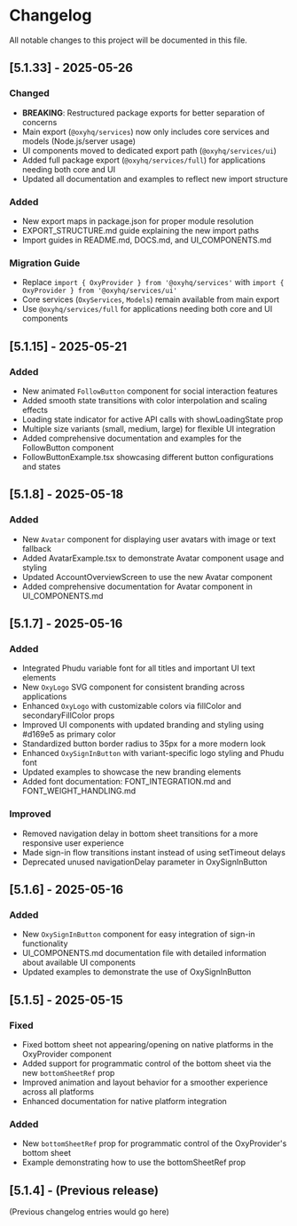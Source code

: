 # Changelog

All notable changes to this project will be documented in this file.

## [5.1.33] - 2025-05-26

### Changed
- **BREAKING**: Restructured package exports for better separation of concerns
- Main export (`@oxyhq/services`) now only includes core services and models (Node.js/server usage)
- UI components moved to dedicated export path (`@oxyhq/services/ui`)
- Added full package export (`@oxyhq/services/full`) for applications needing both core and UI
- Updated all documentation and examples to reflect new import structure

### Added
- New export maps in package.json for proper module resolution
- EXPORT_STRUCTURE.md guide explaining the new import paths
- Import guides in README.md, DOCS.md, and UI_COMPONENTS.md

### Migration Guide
- Replace `import { OxyProvider } from '@oxyhq/services'` with `import { OxyProvider } from '@oxyhq/services/ui'`
- Core services (`OxyServices`, `Models`) remain available from main export
- Use `@oxyhq/services/full` for applications needing both core and UI components

## [5.1.15] - 2025-05-21

### Added
- New animated `FollowButton` component for social interaction features
- Added smooth state transitions with color interpolation and scaling effects
- Loading state indicator for active API calls with showLoadingState prop
- Multiple size variants (small, medium, large) for flexible UI integration
- Added comprehensive documentation and examples for the FollowButton component
- FollowButtonExample.tsx showcasing different button configurations and states

## [5.1.8] - 2025-05-18

### Added
- New `Avatar` component for displaying user avatars with image or text fallback
- Added AvatarExample.tsx to demonstrate Avatar component usage and styling
- Updated AccountOverviewScreen to use the new Avatar component
- Added comprehensive documentation for Avatar component in UI_COMPONENTS.md

## [5.1.7] - 2025-05-16

### Added
- Integrated Phudu variable font for all titles and important UI text elements
- New `OxyLogo` SVG component for consistent branding across applications
- Enhanced `OxyLogo` with customizable colors via fillColor and secondaryFillColor props
- Improved UI components with updated branding and styling using #d169e5 as primary color
- Standardized button border radius to 35px for a more modern look
- Enhanced `OxySignInButton` with variant-specific logo styling and Phudu font
- Updated examples to showcase the new branding elements
- Added font documentation: FONT_INTEGRATION.md and FONT_WEIGHT_HANDLING.md

### Improved
- Removed navigation delay in bottom sheet transitions for a more responsive user experience
- Made sign-in flow transitions instant instead of using setTimeout delays
- Deprecated unused navigationDelay parameter in OxySignInButton

## [5.1.6] - 2025-05-16

### Added
- New `OxySignInButton` component for easy integration of sign-in functionality
- UI_COMPONENTS.md documentation file with detailed information about available UI components
- Updated examples to demonstrate the use of OxySignInButton

## [5.1.5] - 2025-05-15

### Fixed
- Fixed bottom sheet not appearing/opening on native platforms in the OxyProvider component
- Added support for programmatic control of the bottom sheet via the new `bottomSheetRef` prop
- Improved animation and layout behavior for a smoother experience across all platforms
- Enhanced documentation for native platform integration

### Added
- New `bottomSheetRef` prop for programmatic control of the OxyProvider's bottom sheet
- Example demonstrating how to use the bottomSheetRef prop

## [5.1.4] - (Previous release)

(Previous changelog entries would go here)
